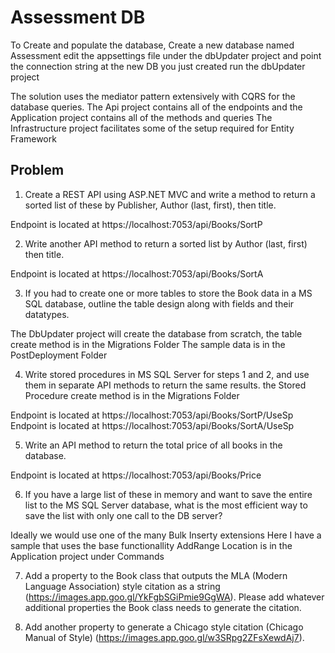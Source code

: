 # Assessment DB
To Create and populate the database, Create a new database named Assessment
edit the appsettings file under the dbUpdater project and point the connection string at the new DB you just created
run the dbUpdater project

The solution uses the mediator pattern extensively with CQRS for the database queries.
The Api project contains all of the endpoints and the Application project contains all of the methods and queries
The Infrastructure project facilitates some of the setup required for Entity Framework


## Problem
1.	Create a REST API using ASP.NET MVC and write a method to return a sorted list of these by Publisher, Author (last, first), then title.

Endpoint is located at https://localhost:7053/api/Books/SortP

2.	Write another API method to return a sorted list by Author (last, first) then title.

Endpoint is located at https://localhost:7053/api/Books/SortA

3.	If you had to create one or more tables to store the Book data in a MS SQL database, outline the table design along with fields and their datatypes. 

The DbUpdater project will create the database from scratch, the table create method is in the Migrations Folder
The sample data is in the PostDeployment Folder

4.	Write stored procedures in MS SQL Server for steps 1 and 2, and use them in separate API methods to return the same results.
the Stored Procedure create method is in the Migrations Folder

Endpoint is located at https://localhost:7053/api/Books/SortP/UseSp
Endpoint is located at https://localhost:7053/api/Books/SortA/UseSp

5.	Write an API method to return the total price of all books in the database.

Endpoint is located at https://localhost:7053/api/Books/Price

6.	If you have a large list of these in memory and want to save the entire list to the MS SQL Server database, what is the most efficient way to save the list with only one call to the DB server?

Ideally we would use one of the many Bulk Inserty extensions
Here I have a sample that uses the base functionallity AddRange
Location is in the Application project under Commands

7.	Add a property to the Book class that outputs the MLA (Modern Language Association) style citation as a string (https://images.app.goo.gl/YkFgbSGiPmie9GgWA). Please add whatever additional properties the Book class needs to generate the citation.

8.	Add another property to generate a Chicago style citation (Chicago Manual of Style) (https://images.app.goo.gl/w3SRpg2ZFsXewdAj7).